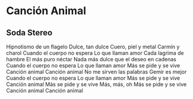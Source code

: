 # Canción Animal

## Soda Stereo

Hipnotismo de un flagelo
Dulce, tan dulce
Cuero, piel y metal
Carmín y charol
Cuando el cuerpo no espera
Lo que llaman amor
Cada lagrima de hambre
El más puro néctar
Nada más dulce que el deseo en cadenas
Cuando el cuerpo no espera
Lo que llaman amor
Más se pide y se vive
Canción animal
Canción animal
No me sirven las palabras
Gemir es mejor
Cuando el cuerpo no espera
Lo que llaman amor
Más se pide y se vive
Canción animal
Más se pide y se vive
Más, más, oh
Más se pide y se vive
Canción animal
Canción animal
